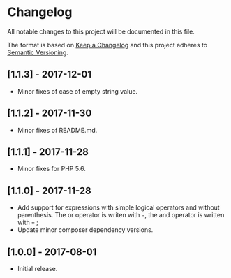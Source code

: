 # Changelog

All notable changes to this project will be documented in this file.

The format is based on [Keep a Changelog](http://keepachangelog.com/) and this project adheres to
[Semantic Versioning](http://semver.org/).

## [1.1.3] - 2017-12-01
* Minor fixes of case of empty string value.

## [1.1.2] - 2017-11-30
* Minor fixes of README.md.

## [1.1.1] - 2017-11-28
* Minor fixes for PHP 5.6.

## [1.1.0] - 2017-11-28
* Add support for expressions with simple logical operators and without parenthesis. The or operator is writen with `-`,
  the and operator is written with `+` ;
* Update minor composer dependency versions.

## [1.0.0] - 2017-08-01

* Initial release.
